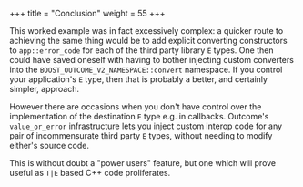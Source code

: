 +++
title = "Conclusion"
weight = 55
+++

This worked example was in fact excessively complex: a quicker route
to achieving the same thing would be to add explicit converting constructors
to `app::error_code` for each of the third party library `E` types.
One then could have saved oneself with having to bother injecting
custom converters into the `BOOST_OUTCOME_V2_NAMESPACE::convert` namespace.
If you control your application's `E` type, then that is probably a
better, and certainly simpler, approach.

However there are occasions when you don't have control over the
implementation of the destination `E` type e.g. in callbacks. Outcome's `value_or_error`
infrastructure lets you inject custom interop code for any pair
of incommensurate third party `E` types, without needing to modify either's
source code.

This is without doubt a "power users" feature, but
one which will prove useful as `T|E` based C++ code proliferates.
